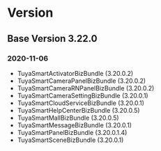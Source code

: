 # Version

## Base Version 3.22.0

### 2020-11-06

- TuyaSmartActivatorBizBundle (3.20.0.2)
- TuyaSmartCameraPanelBizBundle (3.20.0.2)
- TuyaSmartCameraRNPanelBizBundle (3.20.0.2)
- TuyaSmartCameraSettingBizBundle (3.20.0.1)
- TuyaSmartCloudServiceBizBundle (3.20.0.1)
- TuyaSmartHelpCenterBizBundle (3.20.0.5)
- TuyaSmartMallBizBundle (3.20.0.5)
- TuyaSmartMessageBizBundle (3.20.0.1)
- TuyaSmartPanelBizBundle (3.20.0.1.4)
- TuyaSmartSceneBizBundle (3.20.0.1)

